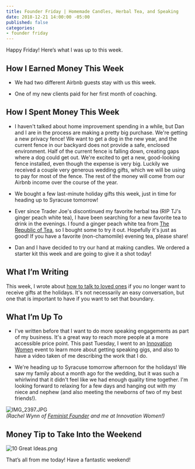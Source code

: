```yaml
---
title: Founder Friday | Homemade Candles, Herbal Tea, and Speaking
date: 2018-12-21 14:00:00 -05:00
published: false
categories:
- founder friday
---
```


Happy Friday! Here’s what I was up to this week.

## **How I Earned Money This Week**

* We had two different Airbnb guests stay with us this week.

* One of my new clients paid for her first month of coaching.

## **How I Spent Money This Week**

* I haven't talked about home improvement spending in a while, but Dan and I are in the process are making a pretty big purchase. We're getting a new privacy fence! We want to get a dog in the new year, and the current fence in our backyard does not provide a safe, enclosed environment. Half of the current fence is falling down, creating gaps where a dog could get out. We're excited to get a new, good-looking fence installed, even though the expense is very big. Luckily we received a couple very generous wedding gifts, which we will be using to pay for most of the fence. The rest of the money will come from our Airbnb income over the course of the year.

* We bought a few last-minute holiday gifts this week, just in time for heading up to Syracuse tomorrow!

* Ever since Trader Joe's discontinued my favorite herbal tea (RIP TJ's ginger peach white tea), I have been searching for a new favorite tea to drink in the evenings. I found a ginger peach white tea from [The Republic of Tea](https://www.republicoftea.com/), so I bought some to try it out. Hopefully it's just as good! If you have a favorite (non-chamomile) evening tea, please share!

* Dan and I have decided to try our hand at making candles. We ordered a starter kit this week and are going to give it a shot today!

## **What I’m Writing**

This week, I wrote about [how to talk to loved ones](https://www.maggiegermano.com/blog/how-to-talk-to-loved-ones-if-you-dont-want-to-receive-gifts/) if you no longer want to receive gifts at the holidays. It's not necessarily an easy conversation, but one that is important to have if you want to set that boundary.

## **What I’m Up To**

* I've written before that I want to do more speaking engagements as part of my business. It's a great way to reach more people at a more accessible price point. This past Tuesday, I went to an [Innovation Women](https://innovationwomen.wordpress.com/) event to learn more about getting speaking gigs, and also to have a video taken of me describing the work that I do.

* We're heading up to Syracuse tomorrow afternoon for the holidays! We saw my family about a month ago for the wedding, but it was such a whirlwind that it didn't feel like we had enough quality time together. I'm looking forward to relaxing for a few days and hanging out with my niece and nephew (and also meeting the newborns of two of my best friends!).

![IMG_2397.JPG](/uploads/IMG_2397.JPG)\
*(Rachel Wynn of [Feminist Founder](https://www.feministfounder.com/) and me at Innovation Women!)*

## **Money Tip to Take Into the Weekend**

![10 Great Ideas.png](/uploads/10%20Great%20Ideas.png)

That’s all from me today! Have a fantastic weekend!